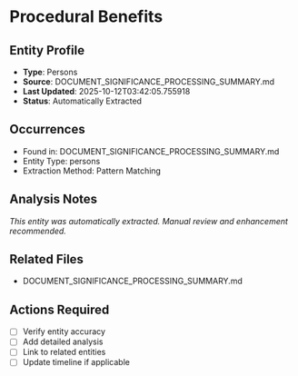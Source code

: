 # Procedural Benefits

## Entity Profile
- **Type**: Persons
- **Source**: DOCUMENT_SIGNIFICANCE_PROCESSING_SUMMARY.md
- **Last Updated**: 2025-10-12T03:42:05.755918
- **Status**: Automatically Extracted

## Occurrences
- Found in: DOCUMENT_SIGNIFICANCE_PROCESSING_SUMMARY.md
- Entity Type: persons
- Extraction Method: Pattern Matching

## Analysis Notes
*This entity was automatically extracted. Manual review and enhancement recommended.*

## Related Files
- DOCUMENT_SIGNIFICANCE_PROCESSING_SUMMARY.md

## Actions Required
- [ ] Verify entity accuracy
- [ ] Add detailed analysis
- [ ] Link to related entities
- [ ] Update timeline if applicable
